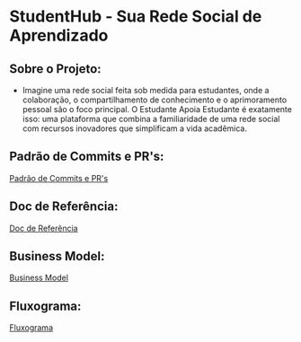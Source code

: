 # StudentHub - Sua Rede Social de Aprendizado

## Sobre o Projeto: 
- Imagine uma rede social feita sob medida para estudantes, onde a colaboração, o compartilhamento de conhecimento e o aprimoramento pessoal são o foco principal. O Estudante Apoia Estudante é exatamente isso: uma plataforma que combina a familiaridade de uma rede social com recursos inovadores que simplificam a vida acadêmica.

## Padrão de Commits e PR's: 
[Padrão de Commits e PR's](./Git/COMMITS_AND_PR_MESSAGES_PATTERN.md)

## Doc de Referência:
[Doc de Referência](./Docs/E.A.E-ESTUDO_DE_CASO.pdf)

## Business Model:
[Business Model](./Docs/BM_Canvas.pdf)

## Fluxograma: 
[Fluxograma](./Docs/FLUXOGRAMA.pdf)


